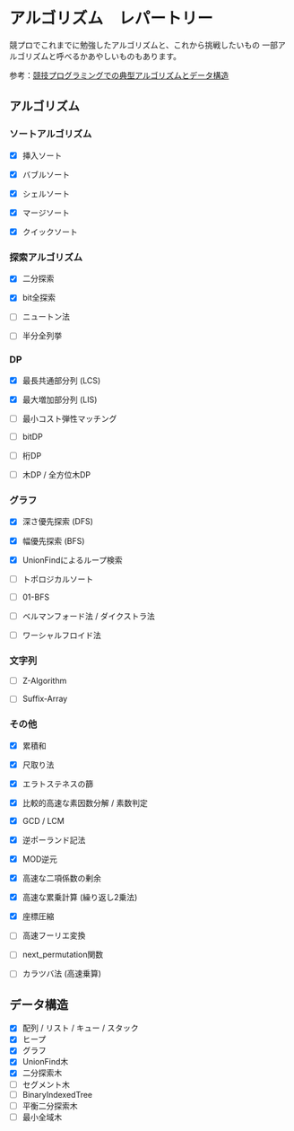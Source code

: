 # アルゴリズム　レパートリー
競プロでこれまでに勉強したアルゴリズムと、これから挑戦したいもの
一部アルゴリズムと呼べるかあやしいものもあります。

参考：[競技プログラミングでの典型アルゴリズムとデータ構造](https://algo-logic.info/competitive-programming-must/)


## アルゴリズム

### ソートアルゴリズム
- [x] 挿入ソート
- [x] バブルソート
- [x] シェルソート
- [x] マージソート
- [x] クイックソート


### 探索アルゴリズム
- [x] 二分探索
- [x] bit全探索
- [ ] ニュートン法
- [ ] 半分全列挙


### DP
- [x] 最長共通部分列 (LCS)
- [x] 最大増加部分列 (LIS)
- [ ] 最小コスト弾性マッチング
- [ ] bitDP
- [ ] 桁DP
- [ ] 木DP / 全方位木DP


### グラフ
- [x] 深さ優先探索 (DFS)
- [x] 幅優先探索 (BFS)
- [x] UnionFindによるループ検索
- [ ] トポロジカルソート
- [ ] 01-BFS
- [ ] ベルマンフォード法 / ダイクストラ法
- [ ] ワーシャルフロイド法


### 文字列
- [ ] Z-Algorithm
- [ ] Suffix-Array


### その他
- [x] 累積和
- [x] 尺取り法
- [x] エラトステネスの篩
- [x] 比較的高速な素因数分解 / 素数判定
- [x] GCD / LCM
- [x] 逆ポーランド記法
- [x] MOD逆元
- [x] 高速な二項係数の剰余
- [x] 高速な累乗計算 (繰り返し2乗法)
- [x] 座標圧縮
- [ ] 高速フーリエ変換
- [ ] next_permutation関数
- [ ] カラツバ法 (高速乗算)


## データ構造
- [x] 配列 / リスト / キュー / スタック
- [x] ヒープ
- [x] グラフ
- [x] UnionFind木
- [x] 二分探索木
- [ ] セグメント木
- [ ] BinaryIndexedTree
- [ ] 平衡二分探索木
- [ ] 最小全域木
